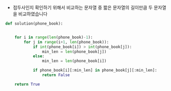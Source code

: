 - 접두사인지 확인하기 위해서 비교하는 문자열 중 짧은 문자열의 길이만큼 두 문자열을 비교하였습니다

```python
def solution(phone_book):


    for i in range(len(phone_book)-1):
        for j in range(i+1, len(phone_book)):
            if int(phone_book[i]) > int(phone_book[j]):
                min_len = len(phone_book[j])
            else:
                min_len = len(phone_book[i])

            if phone_book[i][:min_len] in phone_book[j][:min_len]:
                return False

    return True

```

